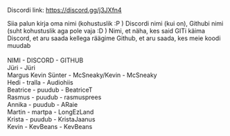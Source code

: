 Discordi link: https://discord.gg/j3JXfn4 <br />

Siia palun kirja oma nimi (kohustuslik :P ) Discordi nimi (kui on), Githubi nimi (suht kohustuslik aga pole vaja :D )
Nimi, et näha, kes said GITi käima
Discord, et aru saada kellega räägime
Github, et aru saada, kes meie koodi muudab
<br />
<br />
NIMI - DISCORD - GITHUB <br />
Jüri - Jüri <br />
Margus Kevin Sünter - McSneaky/Kevin - McSneaky <br />
Hedi - tralla - Audiohiis <br />
Beatrice - puudub - BeatriceT <br />
Rasmus - puudub - rasmusprees <br />
Annika - puudub - ARaie <br />
Martin - martpa - LongEzLand</br>
Krista - puudub - KristaJaanus</br>
Kevin - KevBeans - KevBeans
